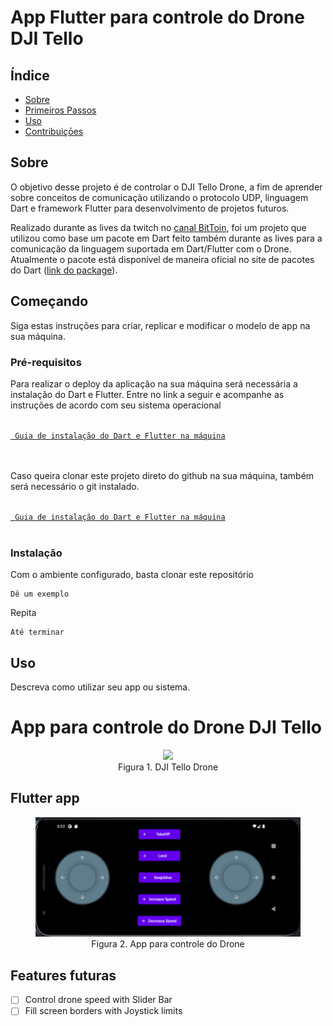 # App Flutter para controle do Drone DJI Tello

## Índice
+ [Sobre](#sobre)
+ [Primeiros Passos](#comecando)
+ [Uso](#uso)
+ [Contribuiçōes](../CONTRIBUTING.md)

<h2 id="sobre">Sobre</h2>

O objetivo desse projeto é de controlar o DJI Tello Drone, a fim de aprender sobre conceitos de comunicação utilizando o protocolo UDP, linguagem Dart e framework Flutter para desenvolvimento de projetos futuros.

Realizado durante as lives da twitch no <a href="https://twitch.tv/bittoin">canal BitToin</a>, foi um projeto que utilizou como base um pacote em Dart feito também durante as lives para a comunicação da linguagem suportada em Dart/Flutter com o Drone. Atualmente o pacote está disponível de maneira oficial no site de pacotes do Dart (<a href="https://pub.dev/packages/tello">link do package</a>).

<h2 id="comecando">Começando</h2>

Siga estas instruções para criar, replicar e modificar o modelo de app na sua máquina. 

### Pré-requisitos

Para realizar o deploy da aplicação na sua máquina será necessária a instalação do Dart e Flutter. Entre no link a seguir e acompanhe as instruções de acordo com seu sistema operacional

<code>
<a href="https://flutter.dev/docs/get-started/install"> Guia de instalação do Dart e Flutter na máquina</a>
</code>
<br/>
<br/>

Caso queira clonar este projeto direto do github na sua máquina, também será necessário o git instalado.

<code>
<a href="https://flutter.dev/docs/get-started/install"> Guia de instalação do Dart e Flutter na máquina</a>
</code>
<br/>

### Instalação

Com o ambiente configurado, basta clonar este repositório 

```
Dê um exemplo
```

Repita

```
Até terminar
```

## Uso <a name="uso"></a>
Descreva como utilizar seu app ou sistema.


# App para controle do Drone DJI Tello

<figure class="image" align='center'>
    <img src="https://github.com/mateustoin/Tello-Data-Collector/blob/master/img/tello.png?raw=true">
    <figcaption>Figura 1. DJI Tello Drone</figcaption>
</figure>

## Flutter app

<p>

</p>

<figure class="image" align='center'>
    <img src="img/tela-app.png?raw=true">
    <figcaption>Figura 2. App para controle do Drone</figcaption>
</figure>

## Features futuras

- [ ] Control drone speed with Slider Bar
- [ ] Fill screen borders with Joystick limits